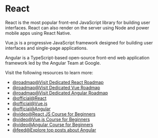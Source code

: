 # React

React is the most popular front-end JavaScript library for building user interfaces. React can also render on the server using Node and power mobile apps using React Native.

Vue.js is a progressive JavaScript framework designed for building user interfaces and single-page applications.

Angular is a TypeScript-based open-source front-end web application framework led by the Angular Team at Google.

Visit the following resources to learn more:

- [@roadmap@Visit Dedicated React Roadmap](https://roadmap.sh/react)
- [@roadmap@Visit Dedicated Vue Roadmap](https://roadmap.sh/vue)
- [@roadmap@Visit Dedicated Angular Roadmap](https://roadmap.sh/angular)
- [@official@React](https://react.dev/)
- [@official@Vue.js](https://vuejs.org/)
- [@official@Angular](https://angular.dev/)
- [@video@React JS Course for Beginners](https://www.youtube.com/watch?v=nTeuhbP7wdE)
- [@video@Vue.js Course for Beginners](https://www.youtube.com/watch?v=FXpIoQ_rT_c)
- [@video@Angular Course for Beginners](https://www.youtube.com/watch?v=3qBXWUpoPHo)
- [@feed@Explore top posts about Angular](https://app.daily.dev/tags/angular?ref=roadmapsh)